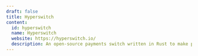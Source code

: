 ```yaml
---
draft: false
title: Hyperswitch
content:
  id: hyperswitch
  name: Hyperswitch
  website: https://hyperswitch.io/
  description: An open-source payments switch written in Rust to make payments fast, reliable, and affordable.
---
```

